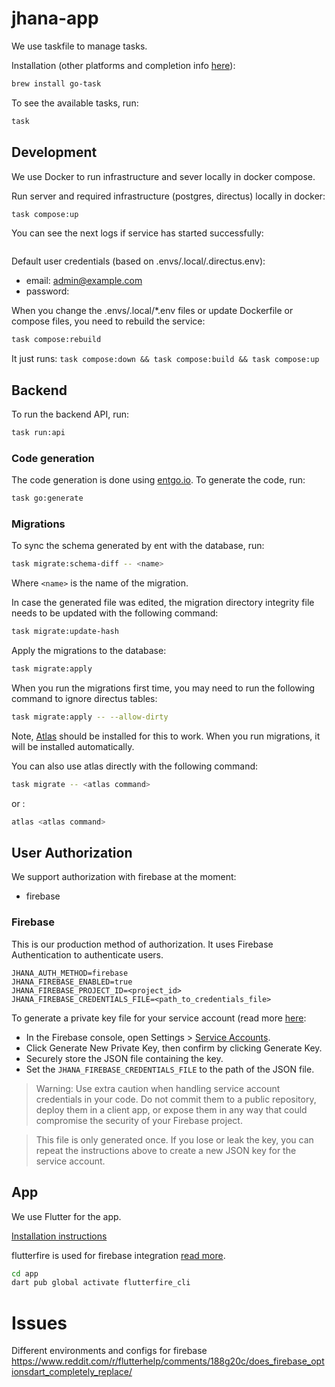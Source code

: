 # jhana-app

We use taskfile to manage tasks.

Installation (other platforms and completion info [here](https://taskfile.dev/#/installation)):

```bash
brew install go-task
```

To see the available tasks, run:

```bash
task
```

## Development

We use Docker to run infrastructure and sever locally in docker compose.

Run server and required infrastructure (postgres, directus) locally in docker:

```bash
task compose:up
```

You can see the next logs if service has started successfully:

```

```

Default user credentials (based on .envs/.local/.directus.env):

-   email: admin@example.com
-   password: <random>

When you change the .envs/.local/\*.env files or update Dockerfile or compose files, you need to rebuild the service:

```bash
task compose:rebuild
```

It just runs: `task compose:down && task compose:build && task compose:up`

## Backend

To run the backend API, run:

```bash
task run:api
```

### Code generation

The code generation is done using [entgo.io](https://entgo.io/). To generate the code, run:

```bash
task go:generate
```

### Migrations

To sync the schema generated by ent with the database, run:

```bash
task migrate:schema-diff -- <name>
```

Where `<name>` is the name of the migration.

In case the generated file was edited, the migration directory integrity file needs to be updated with the following command:

```bash
task migrate:update-hash
```

Apply the migrations to the database:

```bash
task migrate:apply
```

When you run the migrations first time, you may need to run the following command to ignore directus tables:

```bash
task migrate:apply -- --allow-dirty
```

Note, [Atlas](https://atlasgo.io/getting-started/#installation) should be installed for this to work. When you run migrations, it will be installed automatically.

You can also use atlas directly with the following command:

```bash
task migrate -- <atlas command>
```

or :

```bash
atlas <atlas command>
```

## User Authorization

We support authorization with firebase at the moment:

-   firebase

### Firebase

This is our production method of authorization. It uses Firebase Authentication to authenticate users.

```
JHANA_AUTH_METHOD=firebase
JHANA_FIREBASE_ENABLED=true
JHANA_FIREBASE_PROJECT_ID=<project_id>
JHANA_FIREBASE_CREDENTIALS_FILE=<path_to_credentials_file>

```

To generate a private key file for your service account (read more [here](https://firebase.google.com/docs/admin/setup#initialize_the_sdk_in_non-google_environments):

-   In the Firebase console, open Settings > [Service Accounts](https://console.firebase.google.com/project/_/settings/serviceaccounts/adminsdk).
-   Click Generate New Private Key, then confirm by clicking Generate Key.
-   Securely store the JSON file containing the key.
-   Set the `JHANA_FIREBASE_CREDENTIALS_FILE` to the path of the JSON file.

> Warning: Use extra caution when handling service account credentials in your code. Do not commit them to a public repository, deploy them in a client app, or expose them in any way that could compromise the security of your Firebase project.

> This file is only generated once. If you lose or leak the key, you can repeat the instructions above to create a new JSON key for the service account.

## App

We use Flutter for the app.

[Installation instructions](https://docs.flutter.dev/get-started/install/macos/mobile-ios)

flutterfire is used for firebase integration [read more](https://firebase.google.com/docs/flutter/setup?platform=ios).

```bash
cd app
dart pub global activate flutterfire_cli
```

# Issues

Different environments and configs for firebase
https://www.reddit.com/r/flutterhelp/comments/188g20c/does_firebase_optionsdart_completely_replace/

